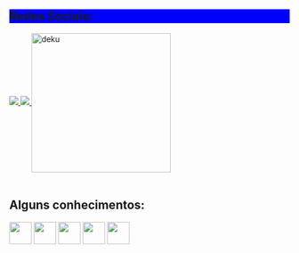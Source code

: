 <body>

  
  <h2 style="background-color:blue"> 
   Redes Sociais: 
  </h2> 
  
  <a  href="https://linkedin.com/in/hideki-abe">
    <img src="https://img.shields.io/badge/LinkedIn-0077B5?style=for-the-badge&logo=linkedin&logoColor=white">
  </a>
  
  <a  href="https://www.instagram.com/hide.kii/">
  <img src="https://img.shields.io/badge/Instagram-E4405F?style=for-the-badge&logo=instagram&logoColor=white">
  </a>
  
  <img align="center" src="https://i.imgur.com/Z9bdip0.gif" alt="deku"  width="250" />
  
  <div style="display: inline_block"><br>
      <h2 >
        Alguns conhecimentos: 
      </h2>
      <img align="justify" heigh=40px height=40px src="https://img.shields.io/badge/Java-ED8B00?style=for-the-badge&logo=java&logoColor=white"/>
      <img align="justify" heigh=40px height=40px src="https://img.shields.io/badge/JavaScript-323330?style=for-the-badge&logo=javascript&logoColor=F7DF1E"/>
      <img align="justify" heigh=40px height=40px src="https://img.shields.io/badge/CSS3-1572B6?style=for-the-badge&logo=css3&logoColor=white" />
      <img align="justify" heigh=40px height=40px src="https://img.shields.io/badge/HTML5-E34F26?style=for-the-badge&logo=html5&logoColor=white"/>
      <img align="justify" heigh=40px height=40px src="https://img.shields.io/badge/Spring-6DB33F?style=for-the-badge&logo=spring&logoColor=white"/>
    	
    
</body>

